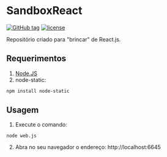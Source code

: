 # SandboxReact

[![GitHub tag](https://img.shields.io/github/tag/gustavosotnas/SandboxReact.svg?label=version)](https://github.com/gustavosotnas/SandboxReact/releases/latest)
[![license](https://img.shields.io/github/license/gustavosotnas/SandboxReact.svg)](./LICENSE)

Repositório criado para "brincar" de React.js.

Requerimentos
-------------
1. [Node.JS](https://nodejs.org)
2. node-static:
```sh
npm install node-static
```

Usagem
------
1. Execute o comando:
```
node web.js
```
2. Abra no seu navegador o endereço: http://localhost:6645
